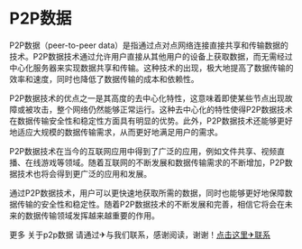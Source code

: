 # P2P数据

P2P数据（peer-to-peer data）是指通过点对点网络连接直接共享和传输数据的技术。P2P数据技术通过允许用户直接从其他用户的设备上获取数据，而无需经过中心化服务器来实现数据共享和传输。这种技术的出现，极大地提高了数据传输的效率和速度，同时也降低了数据传输的成本和依赖性。

P2P数据技术的优点之一是其高度的去中心化特性，这意味着即使某些节点出现故障或被攻击，整个网络仍然能够正常运行。这种去中心化的特性使得P2P数据技术在数据传输安全性和稳定性方面具有明显的优势。此外，P2P数据技术还能够更好地适应大规模的数据传输需求，从而更好地满足用户的需求。

P2P数据技术在当今的互联网应用中得到了广泛的应用，例如文件共享、视频直播、在线游戏等领域。随着互联网的不断发展和数据传输需求的不断增加，P2P数据技术也将会得到更广泛的应用和发展。

通过P2P数据技术，用户可以更快速地获取所需的数据，同时也能够更好地保障数据传输的安全性和稳定性。随着P2P数据技术的不断发展和完善，相信它将会在未来的数据传输领域发挥越来越重要的作用。

更多 关于p2p数据 请通过✈与我们联系，感谢阅读，谢谢！[点击这里✈联系](https://t.me/LM999bot)